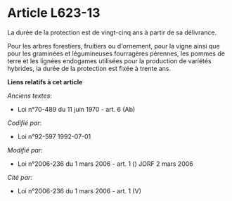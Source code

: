 # Article L623-13

La durée de la protection est de vingt-cinq ans à partir de sa délivrance.

Pour les arbres forestiers, fruitiers ou d'ornement, pour la vigne ainsi que pour les graminées et légumineuses fourragères
pérennes, les pommes de terre et les lignées endogames utilisées pour la production de variétés hybrides, la durée de la
protection est fixée à trente ans.

**Liens relatifs à cet article**

_Anciens textes_:

  - Loi n°70-489 du 11 juin 1970 - art. 6 (Ab)

_Codifié par_:

  - Loi n°92-597 1992-07-01

_Modifié par_:

  - Loi n°2006-236 du 1 mars 2006 - art. 1 () JORF 2 mars 2006

_Cité par_:

  - Loi n°2006-236 du 1 mars 2006 - art. 1 (V)
